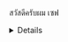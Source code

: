สวัสดีครับผม เซฟ

<details> Projects
-[make-meme](https://github.com/safepawin/make-meme)

</details>
